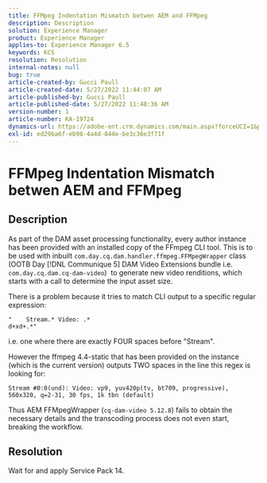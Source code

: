 ```yaml
---
title: FFMpeg Indentation Mismatch betwen AEM and FFMpeg
description: Description
solution: Experience Manager
product: Experience Manager
applies-to: Experience Manager 6.5
keywords: KCS
resolution: Resolution
internal-notes: null
bug: true
article-created-by: Gucci Paull
article-created-date: 5/27/2022 11:44:07 AM
article-published-by: Gucci Paull
article-published-date: 5/27/2022 11:48:36 AM
version-number: 1
article-number: KA-19724
dynamics-url: https://adobe-ent.crm.dynamics.com/main.aspx?forceUCI=1&pagetype=entityrecord&etn=knowledgearticle&id=5746af4e-b2dd-ec11-a7b6-0022480b05aa
exl-id: ed29ba6f-eb98-4a4d-844e-be3c36e3f71f
---
```

# FFMpeg Indentation Mismatch betwen AEM and FFMpeg

## Description


As part of the DAM asset processing functionality, every author instance has been provided with an installed copy of the FFmpeg CLI tool. This is to be used with inbuilt `com.day.cq.dam.handler.ffmpeg.FFMpegWrapper` class (OOTB Day [!DNL Communique 5] DAM Video Extensions bundle i.e. `com.day.cq.dam.cq-dam-video`)  to generate new video renditions, which starts with a call to determine the input asset size.

There is a problem because it tries to match CLI output to a specific regular expression:




```
"    Stream.* Video: .*
d+xd+.*"
```


i.e. one where there are exactly FOUR spaces before "Stream".

However the ffmpeg 4.4-static that has been provided on the instance (which is the current version) outputs TWO spaces in the line this regex is looking for:

`Stream #0:0(und): Video: vp9, yuv420p(tv, bt709, progressive), 560x320, q=2-31, 30 fps, 1k tbn (default)`

Thus AEM FFMpegWrapper (`cq-dam-video 5.12.8`) fails to obtain the necessary details and the transcoding process does not even start, breaking the workflow.


## Resolution


Wait for and apply Service Pack 14.
